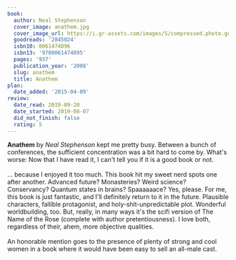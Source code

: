 ```yaml
---
book:
  author: Neal Stephenson
  cover_image: anathem.jpg
  cover_image_url: https://i.gr-assets.com/images/S/compressed.photo.goodreads.com/books/1488349209l/2845024._SX98_.jpg
  goodreads: '2845024'
  isbn10: 0061474096
  isbn13: '9780061474095'
  pages: '937'
  publication_year: '2008'
  slug: anathem
  title: Anathem
plan:
  date_added: '2015-04-09'
review:
  date_read: 2019-09-20
  date_started: 2019-08-07
  did_not_finish: false
  rating: 5
---
```


**Anathem** by *Neal Stephenson* kept me pretty busy. Between a bunch of conferences, the sufficient concentration was a bit hard to come by. What's worse: Now that I have read it, I can't tell you if it is a good book or not.<br /><br />… because I enjoyed it too much. This book hit my sweet nerd spots one after another. Advanced future? Monasteries? Weird science? Conservancy? Quantum states in brains? Spaaaaaace? Yes, please. For me, this book is just fantastic, and I'll definitely return to it in the future. Plausible characters, fallible protagonist, and holy-shit-unpredictable plot. Wonderful worldbuilding, too. But, really, in many ways it's the scifi version of The Name of the Rose (complete with author pretentiousness). I love both, regardless of their, ahem, more objective qualities.<br /><br />An honorable mention goes to the presence of plenty of strong and cool women in a book where it would have been easy to sell an all-male cast.
